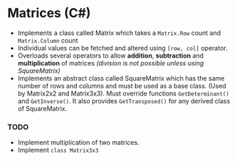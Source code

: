 ﻿# Matrices (C#)
- Implements a class called Matrix which takes a ```Matrix.Row``` count and ```Matrix.Column``` count
- Individual values can be fetched and altered using ```[row, col]``` operator.
- Overloads several operators to allow **addition**, **subtraction** and **multiplication** of matrices *(division is not possible unless using SquareMatrix)*
- Implements an abstract class called SquareMatrix which has the same number of rows and columns and must be used as a base class. (Used by Matrix2x2 and Matrix3x3). Must override functions ```GetDeterminant()``` and ```GetInverse()```. It also provides ```GetTransposed()``` for any derived class of SquareMatrix.

### TODO
- Implement multiplication of two matrices.
- Implement ```class Matrix3x3```